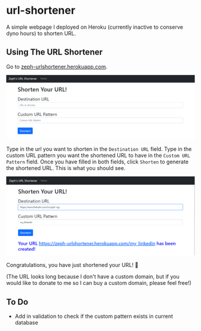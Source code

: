 # url-shortener
A simple webpage I deployed on Heroku (currently inactive to conserve dyno hours) to shorten URL.

## Using The URL Shortener

Go to [zeph-urlshortener.herokuapp.com](https://zeph-urlshortener.herokuapp.com/).

![Landing Page](/Images/base_page.png)

Type in the url you want to shorten in the `Destination URL` field. Type in the custom URL pattern you want the shortened URL to have in the `Custom URL Pattern` field. Once you have filled in both fields, click `Shorten` to generate the shortened URL. This is what you should see.

![Shortened URL](/Images/shortened_url.png)

Congratulations, you have just shortened your URL! 🎉 

(The URL looks long because I don't have a custom domain, but if you would like to donate to me so I can buy a custom domain, please feel free!)
## To Do
* Add in validation to check if the custom pattern exists in current database
